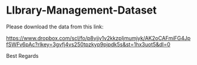 # LIbrary-Management-Dataset

Please download the data from this link: 

https://www.dropbox.com/scl/fo/p8vjjy1v2kkzpljmumjyk/AK2oCAFmiFG4JpfSWFv6pAc?rlkey=3gvfj4vs250tpzkyp9pjpdk5s&st=1hx3uot5&dl=0 

Best Regards
